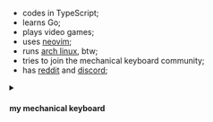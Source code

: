 - codes in TypeScript;
- learns Go;
- plays video games;
- uses [neovim](https://github.com/neovim/neovim);
- runs [arch linux](https://archlinux.org/), btw;
- tries to join the mechanical keyboard community;
- has [reddit](https://www.reddit.com/user/daniil-tsivinsky) and [discord](https://discordapp.com/users/tsivinsky);

<details>
  <summary><h4>my mechanical keyboard</h4></summary>
  
  Keychron K6 with hotswap. currently using holy pandas with PBT keycaps; all came from Aliexpress :)
  
  <img src="./keyboard.jpg" alt="keyboard should be here" />
</details>
